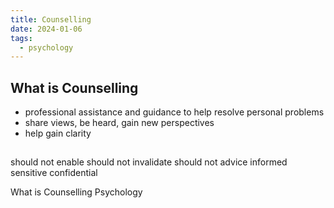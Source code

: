 ```yaml
---
title: Counselling
date: 2024-01-06
tags:
  - psychology
---
```

## What is Counselling 
- professional assistance and guidance to help resolve personal problems 
- share views, be heard, gain new perspectives
- help gain clarity

## 
should not enable
should not invalidate
should not advice 
informed
sensitive
confidential


What is Counselling Psychology 

